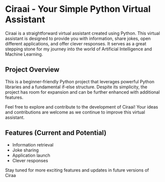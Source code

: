 # Ciraai - Your Simple Python Virtual Assistant

Ciraai is a straightforward virtual assistant created using Python. This virtual assistant is designed to provide you with information, share jokes, open different applications, and offer clever responses. It serves as a great stepping stone for my journey into the world of Artificial Intelligence and Machine Learning.

## Project Overview

This is a beginner-friendly Python project that leverages powerful Python libraries and a fundamental if-else structure. Despite its simplicity, the project has room for expansion and can be further enhanced with additional features.

Feel free to explore and contribute to the development of Ciraai! Your ideas and contributions are welcome as we continue to improve this virtual assistant.

## Features (Current and Potential)

- Information retrieval
- Joke sharing
- Application launch
- Clever responses

Stay tuned for more exciting features and updates in future versions of Ciraa

